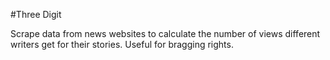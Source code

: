 #Three Digit

Scrape data from news websites to calculate the number of views different writers get for their stories. Useful for bragging rights.